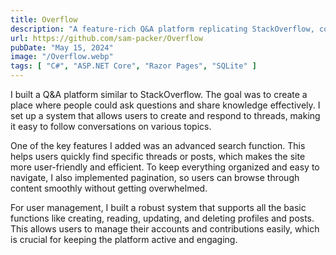 ```yaml
---
title: Overflow
description: "A feature-rich Q&A platform replicating StackOverflow, complete with thread and post architecture, advanced search capabilities, pagination for seamless navigation, and a robust user management system supporting full CRUD operations."
url: https://github.com/sam-packer/Overflow
pubDate: "May 15, 2024"
image: "/Overflow.webp"
tags: [ "C#", "ASP.NET Core", "Razor Pages", "SQLite" ]
---
```


I built a Q&A platform similar to StackOverflow. The goal was to create a place where people could ask questions and
share knowledge effectively. I set up a system that allows users to create and respond to threads, making it easy to
follow conversations on various topics.

One of the key features I added was an advanced search function. This helps users quickly find specific threads or
posts, which makes the site more user-friendly and efficient. To keep everything organized and easy to navigate, I also
implemented pagination, so users can browse through content smoothly without getting overwhelmed.

For user management, I built a robust system that supports all the basic functions like creating, reading, updating, and
deleting profiles and posts. This allows users to manage their accounts and contributions easily, which is crucial for
keeping the platform active and engaging.